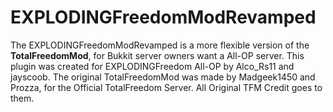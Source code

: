 # **EXPLODINGFreedomModRevamped** #

The EXPLODINGFreedomModRevamped is a more flexible version of the **TotalFreedomMod**, for Bukkit server owners want a All-OP server. This plugin was created for EXPLODINGFreedom All-OP by Alco_Rs11 and jayscoob. The original TotalFreedomMod was made by Madgeek1450 and Prozza, for the Official TotalFreedom Server. All Original TFM Credit goes to them.
